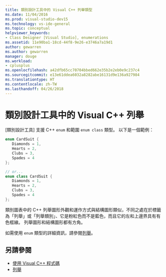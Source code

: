 ```yaml
---
title: 類別設計工具中的 Visual C++ 列舉類型
ms.date: 11/04/2016
ms.prod: visual-studio-dev15
ms.technology: vs-ide-general
ms.topic: conceptual
helpviewer_keywords:
- Class Designer [Visual Studio], enumerations
ms.assetid: 11e90ba1-18cd-44f8-9e26-e3746a7a19d1
author: gewarren
ms.author: gewarren
manager: douge
ms.workload:
- cplusplus
ms.openlocfilehash: a42dfb65cc70704bbed662e35b2e2eb0e9c237c4
ms.sourcegitcommit: e13e61ddea6032a8282abe16131d9e136a927984
ms.translationtype: HT
ms.contentlocale: zh-TW
ms.lasthandoff: 04/26/2018
---
```

# <a name="visual-c-enumerations-in-class-designer"></a>類別設計工具中的 Visual C++ 列舉

[類別設計工具] 支援 C++ `enum` 和範圍 `enum class` 類型。 以下是一個範例：

```cpp
enum CardSuit {
   Diamonds = 1,
   Hearts = 2,
   Clubs = 3,
   Spades = 4
};

// or...
enum class CardSuit {
   Diamonds = 1,
   Hearts = 2,
   Clubs = 3,
   Spades = 4
};
```

類別圖表中的 C++ 列舉圖形外觀和運作方式與結構圖形類似，不同之處在於標籤為「列舉」或「列舉類別」、它是粉紅色而不是藍色，而且它的左和上邊界具有有色框線。 列舉圖形和結構圖形都有方角。

如需使用 `enum` 類型的詳細資訊，請參閱[列舉](/cpp/cpp/enumerations-cpp)。

## <a name="see-also"></a>另請參閱

- [使用 Visual C++ 程式碼](working-with-visual-cpp-code.md)
- [列舉](/cpp/cpp/enumerations-cpp)